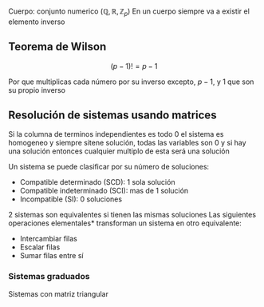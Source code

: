 
Cuerpo: conjunto numerico ($\mathbb Q, \mathbb R, \mathbb Z_p$)
En un cuerpo siempre va a existir el elemento inverso

## Teorema de Wilson
$$(p-1)! = p-1$$

Por que multiplicas cada número por su inverso excepto, $p-1$, y $1$ que son su propio inverso

## Resolución de sistemas usando matrices
Si la columna de terminos independientes es todo $0$ el sistema es homogeneo y siempre sitene solución, todas las variables son $0$ y si hay una solución entonces cualquier multiplo de esta será una solución

Un sistema se puede clasificar por su número de soluciones: 
- Compatible determinado (SCD): 1 sola solución
- Compatible indeterminado (SCI): mas de 1 solución
- Incompatible (SI): 0 soluciones

2 sistemas son equivalentes si tienen las mismas soluciones
Las siguientes operaciones elementales* transforman un sistema en otro equivalente:
- Intercambiar filas
- Escalar filas
- Sumar filas entre sí

### Sistemas graduados
Sistemas con matriz triangular 
